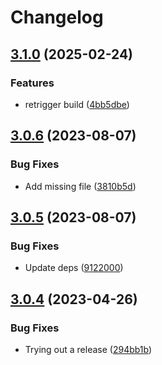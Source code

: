 # Changelog

## [3.1.0](https://github.com/rafistrauss/rafistrauss.github.io/compare/v3.0.6...v3.1.0) (2025-02-24)


### Features

* retrigger build ([4bb5dbe](https://github.com/rafistrauss/rafistrauss.github.io/commit/4bb5dbefa0fe1c9266b15915f9a42decab05e8c9))

## [3.0.6](https://github.com/rafistrauss/rafistrauss.github.io/compare/v3.0.5...v3.0.6) (2023-08-07)


### Bug Fixes

* Add missing file ([3810b5d](https://github.com/rafistrauss/rafistrauss.github.io/commit/3810b5d3ae83aad5722f68a6ebf3f691cabf081a))

## [3.0.5](https://github.com/rafistrauss/rafistrauss.github.io/compare/v3.0.4...v3.0.5) (2023-08-07)


### Bug Fixes

* Update deps ([9122000](https://github.com/rafistrauss/rafistrauss.github.io/commit/91220002002d5b5fafb79128a3f2a49ee3a83673))

## [3.0.4](https://github.com/rafistrauss/rafistrauss.github.io/compare/v3.0.3...v3.0.4) (2023-04-26)


### Bug Fixes

* Trying out a release ([294bb1b](https://github.com/rafistrauss/rafistrauss.github.io/commit/294bb1bf66f1142d7b4ff01056e7589526364381))

